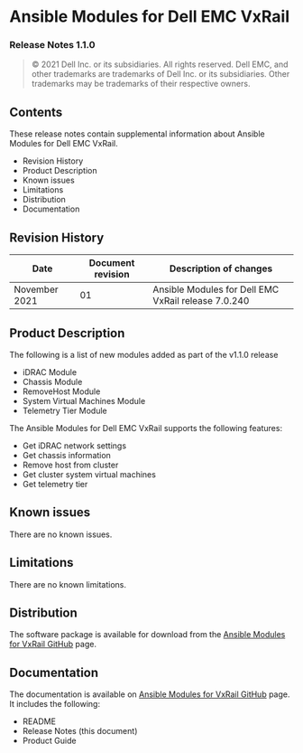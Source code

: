 
**Ansible Modules for Dell EMC VxRail** 
=========================================
### Release Notes 1.1.0

>   © 2021 Dell Inc. or its subsidiaries. All rights reserved. Dell
>   EMC, and other trademarks are trademarks of Dell Inc. or its
>   subsidiaries. Other trademarks may be trademarks of their respective
>   owners.

Contents
--------
These release notes contain supplemental information about Ansible
Modules for Dell EMC VxRail.

-   Revision History
-   Product Description
-   Known issues
-   Limitations
-   Distribution
-   Documentation

Revision History
----------------

| **Date** | **Document revision** | **Description of changes** |
|----------|-----------------------|----------------------------|
| November 2021 | 01 | Ansible Modules for Dell EMC VxRail release 7.0.240 |

Product Description
-------------------

The following is a list of new modules added as part of the v1.1.0 release

- iDRAC Module
- Chassis Module
- RemoveHost Module
- System Virtual Machines Module
- Telemetry Tier Module


The Ansible Modules for Dell EMC VxRail supports the following
features:

- Get iDRAC network settings
- Get chassis information
- Remove host from cluster
- Get cluster system virtual machines
- Get telemetry tier

Known issues
------------
There are no known issues.

Limitations
-----------
There are no known limitations.

Distribution
------------
The software package is available for download from the [Ansible Modules
for VxRail GitHub](https://github.com/dell/ansible-vxrail) page.

Documentation
-------------
The documentation is available on [Ansible Modules for VxRail GitHub](https://github.com/dell/ansible-vxrail)
page. It includes the following:

   - README
   - Release Notes (this document)
   - Product Guide
